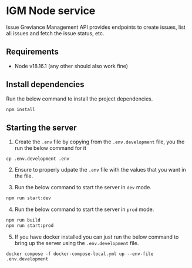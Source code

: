# IGM Node service

Issue Greviance Management API provides endpoints to create issues, list all issues and fetch the issue status, etc.

## Requirements

- Node v18.16.1 (any other should also work fine)

## Install dependencies

Run the below command to install the project dependencies.

```bash
npm install
```

## Starting the server

1. Create the `.env` file by copying from the `.env.development` file, you the run the below command for it

```
cp .env.development .env
```

2. Ensure to properly udpate the `.env` file with the values that you want in the file.

3. Run the below command to start the server in `dev` mode.

```bash
npm run start:dev
```

4. Run the below command to start the server in `prod` mode.

```bash
npm run build
npm run start:prod
```

5. If you have docker installed you can just run the below command to bring up the server using the `.env.development` file.
```
docker compose -f docker-compose-local.yml up --env-file .env.development
```